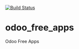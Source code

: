 [![Build Status](https://travis-ci.org/thefuturelens/odoo_free_apps.svg?branch=12.0)](https://travis-ci.org/thefuturelens/odoo_free_apps)
# odoo_free_apps
Odoo Free Apps

